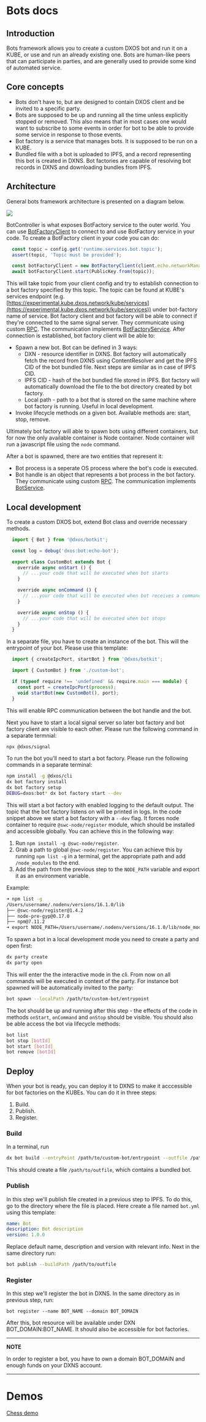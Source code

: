 # Bots docs

## Introduction

Bots framework allows you to create a custom DXOS bot and run it on a KUBE, or use and run an already existing one. Bots are human-like peers that can participate in parties, and are generally used to provide some kind of automated service.

## Core concepts

* Bots don't have to, but are designed to contain DXOS client and be invited to a specific party.
* Bots are supposed to be up and running all the time unless explicitly stopped or removed. This also means that in most cases one would want to subscribe to some events in order for bot to be able to provide some service in response to those events.
* Bot factory is a service that manages bots. It is supposed to be run on a KUBE.
* Bundled file with a bot is uploaded to IPFS, and a record representing this bot is created in DXNS. Bot factories are capable of resolving bot records in DXNS and downloading bundles from IPFS.

## Architecture

General bots framework architecture is presented on a diagram below.

<img src="../../docs/assets/diagrams/bot.drawio.svg" />

BotController is what exposes BotFactory service to the outer world. You can use [BotFactoryClient](bot-factory-client) to connect to and use BotFactory service in your code. To create a BotFactory client in your code you can do:
```typescript
  const topic = config.get('runtime.services.bot.topic');
  assert(topic, 'Topic must be provided');

  const botFactoryClient = new BotFactoryClient(client.echo.networkManager);
  await botFactoryClient.start(PublicKey.from(topic));
```
This will take topic from your client config and try to establish connection to a bot factory specified by this topic. The topic can be found at KUBE's services endpoint (e.g. [https://experimental.kube.dxos.network/kube/services](https://experimental.kube.dxos.network/kube/services)) under bot-factory name of service. Bot factory client and bot factory will be able to connect if they're connected to the same signal server. They communicate using custom [RPC](../common/rpc/). The communication implements [BotFactoryService](../common/proto/src/proto/dxos/bot.proto).
After connection is established, bot factory client will be able to:
* Spawn a new bot. Bot can be defined in 3 ways:
  * DXN - resource identifier in DXNS. Bot factory will automatically fetch the record from DXNS using ContentResolver and get the IPFS CID of the bot bundled file. Next steps are similar as in case of IPFS CID.
  * IPFS CID - hash of the bot bundled file stored in IPFS. Bot factory will automatically download the file to the bot directory created by bot factory.
  * Local path - path to a bot that is stored on the same machine where bot factory is running. Useful in local development.
* Invoke lifecycle methods on a given bot. Available methods are: start, stop, remove. 

Ultimately bot factory will able to spawn bots using different containers, but for now the only available container is Node container. Node container will run a javascript file using the `node` command.

After a bot is spawned, there are two entities that represent it:
* Bot process is a seperate OS process where the bot's code is executed. 
* Bot handle is an object that represents a bot process in the bot factory.
They communicate using custom [RPC](../common/rpc/). The communication implements [BotService](../common/proto/src/proto/dxos/bot.proto).

## Local development

To create a custom DXOS bot, extend Bot class and override necessary methods.
```typescript
  import { Bot } from '@dxos/botkit';

  const log = debug('dxos:bot:echo-bot');

  export class CustomBot extends Bot {
    override async onStart () {
      // ...your code that will be executed when bot starts
    }

    override async onCommand () {
      // ...your code that will be executed when bot receives a command
    }

    override async onStop () {
      // ...your code that will be executed when bot stops
    }
  }
```

In a separate file, you have to create an instance of the bot. This will the entrypoint of your bot. Please use this template:
```typescript
  import { createIpcPort, startBot } from '@dxos/botkit';

  import { CustomBot } from './custom-bot';

  if (typeof require !== 'undefined' && require.main === module) {
    const port = createIpcPort(process);
    void startBot(new CustomBot(), port);
  }
```

This will enable RPC communication between the bot handle and the bot.

Next you have to start a local signal server so later bot factory and bot factory client are visible to each other. Please run the following command in a separate termnial:
```bash
npx @dxos/signal
```

To run the bot you'll need to start a bot factory. Please run the following commands in a separate terminal:
```bash
npm install -g @dxos/cli
dx bot factory install
dx bot factory setup
DEBUG=dxos:bot* dx bot factory start --dev
```
This will start a bot factory with enabled logging to the default output. The topic that the bot factory listens on will be printed in logs. In the code snippet above we start a bot factory with a `--dev` flag. It forces node container to require `@swc-node/register` module, which should be installed and accessible globally. You can achieve this in the following way:
1. Run `npm install -g @swc-node/register`.
2. Grab a path to global `@swc-node/register`. You can achieve this by running `npm list -g` in a terminal, get the appropriate path and add `/node_modules` to the end.
3. Add the path from the previous step to the `NODE_PATH` variable and export it as an environment variable.

Example:
```bash
➜ npm list -g
/Users/username/.nodenv/versions/16.1.0/lib
├── @swc-node/register@1.4.2
├── node-pre-gyp@0.17.0
├── npm@7.11.2
➜ export NODE_PATH=/Users/username/.nodenv/versions/16.1.0/lib/node_modules
```

To spawn a bot in a local development mode you need to create a party and open first:
```bash
dx party create
dx party open
```

This will enter the the interactive mode in the cli. From now on all commands will be executed in context of the party. For instance bot spawned will be automatically invited to the party:
```bash
bot spawn --localPath /path/to/custom-bot/entrypoint
```

The bot should be up and running after this step - the effects of the code in methods `onStart`, `onCommand` and `onStop` should be visible. You should also be able access the bot via lifecycle methods:
```bash
bot list
bot stop [botId]
bot start [botId]
bot remove [botId]
```

## Deploy

When your bot is ready, you can deploy it to DXNS to make it acccessible for bot factories on the KUBEs. You can do it in three steps:
1. Build.
2. Publish.
3. Register.

### Build

In a terminal, run
```bash
dx bot build --entryPoint /path/to/custom-bot/entrypoint --outfile /path/to/outfile
```
This should create a file `/path/to/outfile`, which contains a bundled bot.

### Publish

In this step we'll publish file created in a previous step to IPFS. To do this, go to the directory where the file is placed. Here create a file named `bot.yml` using this template:
```yaml
name: Bot
description: Bot description
version: 1.0.0
```
Replace default name, description and version with relevant info. Next in the same directory run:
```bash
bot publish --buildPath /path/to/outfile
```

### Register

In this step we'll register the bot in DXNS. In the same directory as in previous step, run:
```
bot register --name BOT_NAME --domain BOT_DOMAIN
```
After this, bot resource will be available under DXN BOT_DOMAIN:BOT_NAME. It should also be accessible for bot factories.

---
**NOTE**

In order to register a bot, you have to own a domain BOT_DOMAIN and enough funds on your DXNS account.

---

# Demos

[Chess demo](https://www.dropbox.com/s/gc76cu3z5xcexnf/Vlad-demo-chess-bot-1080p.mov?dl=0)
